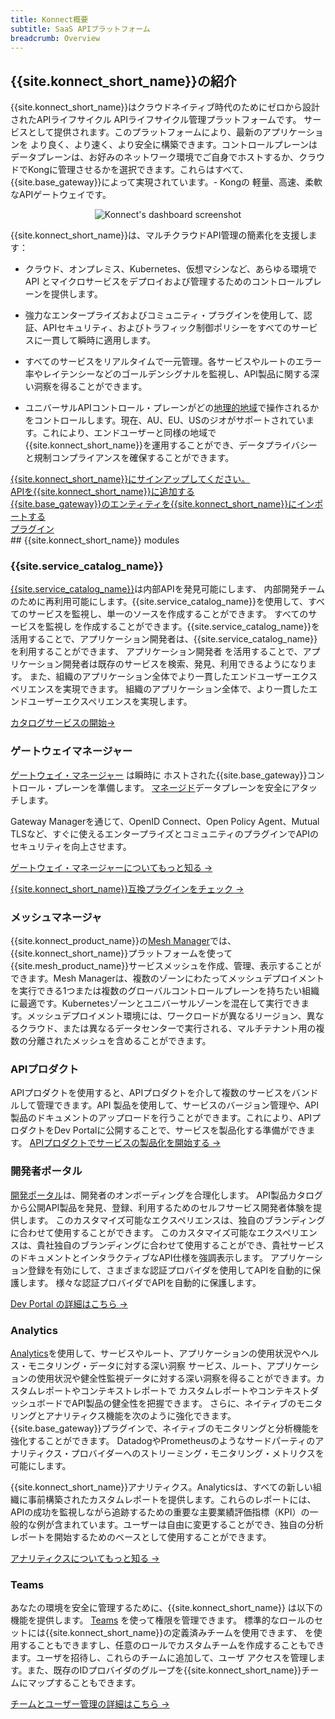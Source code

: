 ```yaml
---
title: Konnect概要
subtitle: SaaS APIプラットフォーム
breadcrumb: Overview
---
```


## {{site.konnect_short_name}}の紹介


{{site.konnect_short_name}}はクラウドネイティブ時代のためにゼロから設計されたAPIライフサイクル
APIライフサイクル管理プラットフォームです。
サービスとして提供されます。このプラットフォームにより、最新のアプリケーションを
より良く、より速く、より安全に構築できます。コントロールプレーンは
データプレーンは、お好みのネットワーク環境でご自身でホストするか、クラウドでKongに管理させるかを選択できます。これらはすべて、{{site.base_gateway}}によって実現されています。- Kongの
軽量、高速、柔軟なAPIゲートウェイです。

<p align="center">
  <img src="/assets/images/products/konnect/dashboard/konnect-dashboard.png" alt="Konnect's dashboard screenshot" />
</p>

{{site.konnect_short_name}}は、マルチクラウドAPI管理の簡素化を支援します：


* クラウド、オンプレミス、Kubernetes、仮想マシンなど、あらゆる環境で API とマイクロサービスをデプロイおよび管理するためのコントロールプレーンを提供します。

* 強力なエンタープライズおよびコミュニティ・プラグインを使用して、認証、APIセキュリティ、およびトラフィック制御ポリシーをすべてのサービスに一貫して瞬時に適用します。

* すべてのサービスをリアルタイムで一元管理。各サービスやルートのエラー率やレイテンシーなどのゴールデンシグナルを監視し、API製品に関する深い洞察を得ることができます。

* ユニバーサルAPIコントロール・プレーンがどの[地理的地域](/konnect/geo)で操作されるかをコントロールします。現在、AU、EU、USのジオがサポートされています。これにより、エンドユーザーと同様の地域で{{site.konnect_short_name}}を運用することができ、データプライバシーと規制コンプライアンスを確保することができます。



<div class="docs-grid-install">

  <!-- TO DO: ADD KONNECT FEATURES TABLE
   <a href="#features" class="docs-grid-install-block no-description">
    <img class="install-icon no-image-expand" src="/assets/images/icons/documentation/icn-flag.svg" alt="">
    <div class="install-text">Features</div>
  </a> -->

  <a href="https://konghq.com/products/kong-konnect/register?utm_medium=referral&utm_source=docs&utm_campaign=gateway-konnect&utm_content=konnect-getting-started" class="docs-grid-install-block no-description">
    <img class="install-icon no-image-expand" src="/assets/images/icons/documentation/icn-flag.svg" alt="">
    <div class="install-text">{{site.konnect_short_name}}にサインアップしてください。</div>
  </a>

  <a href="/konnect/getting-started/add-api" class="docs-grid-install-block no-description">
    <img class="install-icon no-image-expand" src="/assets/images/icons/documentation/icn-admin-api-color.svg" alt="">
    <div class="install-text">APIを{{site.konnect_short_name}}に追加する</div>
  </a>

  <a href="/konnect/getting-started/import" class="docs-grid-install-block no-description">
    <img class="install-icon no-image-expand" src="/assets/images/icons/documentation/icn-deployment-color.svg" alt="">
    <div class="install-text">{{site.base_gateway}}のエンティティを{{site.konnect_short_name}}にインポートする</div>
  </a>

  <a href="/hub/" class="docs-grid-install-block no-description">
    <img class="install-icon no-image-expand" src="/assets/images/icons/documentation/icn-api-plugins-color.svg" alt="">
    <div class="install-text">プラグイン</div>
  </a>
</div>
## {{site.konnect_short_name}} modules

### {{site.service_catalog_name}}

[{{site.service_catalog_name}}](/konnect/service-catalog)は内部APIを発見可能にします、
内部開発チームのために再利用可能にします。{{site.service_catalog_name}}を使用して、すべてのサービスを監視し、単一のソースを作成することができます。
すべてのサービスを監視し
を作成することができます。{{site.service_catalog_name}}を活用することで、アプリケーション開発者は、{{site.service_catalog_name}}を利用することができます、
アプリケーション開発者
を活用することで、アプリケーション開発者は既存のサービスを検索、発見、利用できるようになります。
また、組織のアプリケーション全体でより一貫したエンドユーザーエクスペリエンスを実現できます。
組織のアプリケーション全体で、より一貫したエンドユーザーエクスペリエンスを実現します。

[カタログサービスの開始&rarr;](/konnect/service-catalog)


### ゲートウェイマネージャー

[ゲートウェイ・マネージャー](/konnect/gateway-manager/) は瞬時に
ホストされた{{site.base_gateway}}コントロール・プレーンを準備します。
[マネージド](/konnect/gateway-manager/dedicated-cloud-gateways/)データプレーンを安全にアタッチします。

Gateway Managerを通じて、OpenID Connect、Open Policy Agent、Mutual TLSなど、すぐに使えるエンタープライズとコミュニティのプラグインでAPIのセキュリティを向上させます。

[ゲートウェイ・マネージャーについてもっと知る &rarr;](/konnect/gateway-manager/)

[{{site.konnect_short_name}}互換プラグインをチェック &rarr;](/hub)

### メッシュマネージャ 

{{site.konnect_product_name}}の[Mesh Manager](https://cloud.konghq.com/mesh-manager)では、{{site.konnect_short_name}}プラットフォームを使って{{site.mesh_product_name}}サービスメッシュを作成、管理、表示することができます。Mesh Managerは、複数のゾーンにわたってメッシュデプロイメントを実行できる1つまたは複数のグローバルコントロールプレーンを持ちたい組織に最適です。Kubernetesゾーンとユニバーサルゾーンを混在して実行できます。メッシュデプロイメント環境には、ワークロードが異なるリージョン、異なるクラウド、または異なるデータセンターで実行される、マルチテナント用の複数の分離されたメッシュを含めることができます。

### APIプロダクト

APIプロダクトを使用すると、APIプロダクトを介して複数のサービスをバンドルして管理できます。API 製品を使用して、サービスのバージョン管理や、API 製品のドキュメントのアップロードを行うことができます。これにより、APIプロダクトをDev Portalに公開することで、サービスを製品化する準備ができます。
[APIプロダクトでサービスの製品化を開始する &rarr;](/konnect/api-products)

### 開発者ポータル

[開発ポータル](/konnect/dev-portal/)は、開発者のオンボーディングを合理化します。
API製品カタログから公開API製品を発見、登録、利用するためのセルフサービス開発者体験を提供します。
このカスタマイズ可能なエクスペリエンスは、独自のブランディングに合わせて使用することができます。
このカスタマイズ可能なエクスペリエンスは、貴社独自のブランディングに合わせて使用することができ、貴社サービスのドキュメントとインタラクティブなAPI仕様を強調表示します。
アプリケーション登録を有効にして、さまざまな認証プロバイダを使用してAPIを自動的に保護します。
 様々な認証プロバイダでAPIを自動的に保護します。

[Dev Portal の詳細はこちら &rarr;](/konnect/dev-portal)

### Analytics

[Analytics](/konnect/analytics/)を使用して、サービスやルート、アプリケーションの使用状況やヘルス・モニタリング・データに対する深い洞察
サービス、ルート、アプリケーションの使用状況や健全性監視データに対する深い洞察を得ることができます。カスタムレポートやコンテキストレポートで
カスタムレポートやコンテキストダッシュボードでAPI製品の健全性を把握できます。
さらに、ネイティブのモニタリングとアナリティクス機能を次のように強化できます。
{{site.base_gateway}}プラグインで、ネイティブのモニタリングと分析機能を強化することができます。
DatadogやPrometheusのようなサードパーティのアナリティクス・プロバイダーへのストリーミング・モニタリング・メトリクスを可能にします。

{{site.konnect_short_name}}アナリティクス。Analyticsは、すべての新しい組織に事前構築されたカスタムレポートを提供します。これらのレポートには、APIの成功を監視しながら追跡するための重要な主要業績評価指標（KPI）の一般的な例が含まれています。ユーザーは自由に変更することができ、独自の分析レポートを開始するためのベースとして使用することができます。

[アナリティクスについてもっと知る &rarr;](/konnect/analytics)

### Teams

あなたの環境を安全に管理するために、{{site.konnect_short_name}} は以下の機能を提供します。
[Teams](/konnect/org-management/teams-and-roles/) を使って権限を管理できます。
標準的なロールのセットには{{site.konnect_short_name}}の定義済みチームを使用できます、
を使用することもできますし、任意のロールでカスタムチームを作成することもできます。ユーザを招待し、これらのチームに追加して、ユーザ
アクセスを管理します。また、既存のIDプロバイダのグループを{{site.konnect_short_name}}チームにマップすることもできます。

[チームとユーザー管理の詳細はこちら &rarr;](/konnect/org-management/teams-and-roles)
